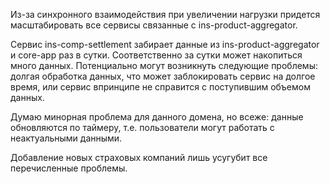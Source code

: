Из-за синхронного взаимодействия при увеличении нагрузки придется масштабировать все сервисы связанные с ins-product-aggregator.

Сервис ins-comp-settlement забирает данные из ins-product-aggregator и core-app раз в сутки. Соответственно за сутки может накопиться много данных. Потенциально могут возникнуть следующие проблемы: долгая обработка данных, что может заблокировать сервис на долгое время, или сервис впринципе не справится с поступившим объемом данных.

Думаю минорная проблема для данного домена, но всеже: данные обновляются по таймеру, т.е. пользователи могут работать с неактуальными данными.

Добавление новых страховых компаний лишь усугубит все перечисленные проблемы.
